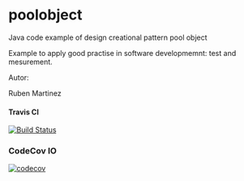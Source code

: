 poolobject
==========

Java code example of  design creational pattern pool object

Example to apply good practise in software developmemnt: test and mesurement.

Autor:

Ruben Martinez

#### Travis CI

[![Build Status](https://travis-ci.org/RubenMartinezAragon/poolobject.svg?branch=master)](https://travis-ci.org/RubenMartinezAragon/poolobject)

### CodeCov IO

[![codecov](https://codecov.io/gh/RubenMartinezAragon/poolobject/branch/master/graph/badge.svg)](https://codecov.io/gh/RubenMartinezAragon/poolobject)

